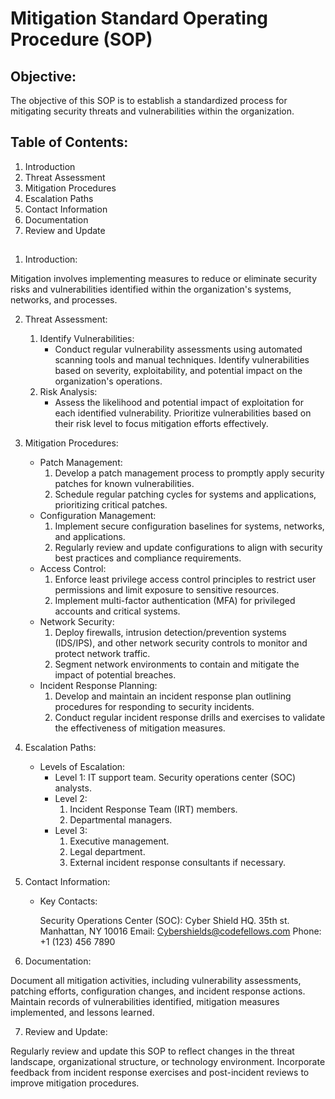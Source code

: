 # Mitigation Standard Operating Procedure (SOP)
## Objective:
The objective of this SOP is to establish a standardized process for mitigating security threats and vulnerabilities within the organization.

## Table of Contents:
1. Introduction
2. Threat Assessment
3. Mitigation Procedures
4. Escalation Paths
5. Contact Information
6. Documentation
7. Review and Update
##

1. Introduction:

Mitigation involves implementing measures to reduce or eliminate security risks and vulnerabilities identified within the organization's systems, networks, and processes.

2. Threat Assessment:
    1. Identify Vulnerabilities:
        - Conduct regular vulnerability assessments using automated scanning tools and manual techniques.
        Identify vulnerabilities based on severity, exploitability, and potential impact on the organization's operations.
    2. Risk Analysis:
        - Assess the likelihood and potential impact of exploitation for each identified vulnerability.
        Prioritize vulnerabilities based on their risk level to focus mitigation efforts effectively.
3. Mitigation Procedures:
    - Patch Management:
        1. Develop a patch management process to promptly apply security patches for known vulnerabilities.
        2. Schedule regular patching cycles for systems and applications, prioritizing critical patches.
    - Configuration Management:
        1. Implement secure configuration baselines for systems, networks, and applications.
        2. Regularly review and update configurations to align with security best practices and compliance requirements.
    - Access Control:
        1. Enforce least privilege access control principles to restrict user permissions and limit exposure to sensitive resources.
        2. Implement multi-factor authentication (MFA) for privileged accounts and critical systems.
    - Network Security:
        1. Deploy firewalls, intrusion detection/prevention systems (IDS/IPS), and other network security controls to monitor and protect network traffic.
        2. Segment network environments to contain and mitigate the impact of potential breaches.
    - Incident Response Planning:
        1. Develop and maintain an incident response plan outlining procedures for responding to security incidents.
        2. Conduct regular incident response drills and exercises to validate the effectiveness of mitigation measures.
4. Escalation Paths:
    - Levels of Escalation:
        - Level 1:
            IT support team.
            Security operations center (SOC) analysts.
        - Level 2:
            1. Incident Response Team (IRT) members.
            2. Departmental managers.
        - Level 3:
            1. Executive management.
            2. Legal department.
            3. External incident response consultants if necessary.
5. Contact Information:
    - Key Contacts:

        Security Operations Center (SOC):  Cyber Shield HQ. 35th st. Manhattan, NY 10016
        Email: Cybershields@codefellows.com
        Phone: +1 (123) 456 7890
       
6. Documentation:

Document all mitigation activities, including vulnerability assessments, patching efforts, configuration changes, and incident response actions. Maintain records of vulnerabilities identified, mitigation measures implemented, and lessons learned.

7. Review and Update:

Regularly review and update this SOP to reflect changes in the threat landscape, organizational structure, or technology environment. Incorporate feedback from incident response exercises and post-incident reviews to improve mitigation procedures.